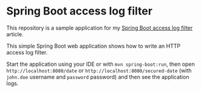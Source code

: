 # Spring Boot access log filter

This repository is a sample application for my [Spring Boot access log filter](https://www.adeliosys.fr/articles/access-log-filter/) article.

This simple Spring Boot web application shows how to write an HTTP access log filter.

Start the application using your IDE or with `mvn spring-boot:run`, then open `http://localhost:8080/date`
or `http://localhost:8080/secured-date` (with `john.doe` username and `password` password) and then see the application logs.
